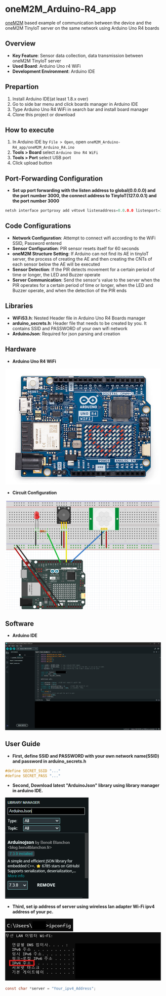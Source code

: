 # oneM2M_Arduino-R4_app

[oneM2M](https://www.onem2m.org/) based example of communication between the device and the oneM2M TinyIoT server on the same network using Arduino Uno R4 boards

## Overview

- **Key Feature**: Sensor data collection, data transmission between oneM2M TinyIoT server 
- **Used Board**: Arduino Uno r4 WiFi
- **Development Environment**: Arduino IDE

## Prepartion

1. Install Arduino IDE(at least 1.8.x over)
2. Go to side bar menu and click boards manager in Arduino IDE
3. Type Arduino Uno R4 WiFi in search bar and install board manager
4. Clone this project or download

## How to execute

1. In Arduino IDE by `File > Open`, open `oneM2M_Arduino-R4_app/oneM2M_Arduino_R4.ino` 
2. **Tools > Board** select `Arduino Uno R4 WiFi`  
3. **Tools > Port** select USB port  
4. Click upload button

## Port-Forwarding Configuration
- **Set up port forwarding with the listen address to global(0.0.0.0) and the port number 3000, the connect address to TinyIoT(127.0.0.1) and the port number 3000**
```c
netsh interface portproxy add v4tov4 listenaddress=0.0.0.0 listenport=3000 connectaddress=127.0.0.1 connectport=3000
```

## Code Configurations
- **Network Configuration**: Attempt to connect wifi according to the WiFi SSID, Password entered
- **Sensor Configuration**: PIR sensor resets itself for 60 seconds
- **oneM2M Structure Setting**: If Arduino can not find its AE in tinyIoT server, the process of creating the AE and then creating the CNTs of each sensor below the AE will be executed
- **Sensor Detection**: If the PIR detects movement for a certain period of time or longer, the LED and Buzzer operate
- **Server Communication**: Send the sensor's value to the server when the PIR operates for a certain period of time or longer, when the LED and Buzzer operate, and when the detection of the PIR ends

## Libraries

- **WiFiS3.h**: Nested Header file in Arduino Uno R4 Boards manager  
- **arduino_secrets.h**: Header file that needs to be created by you. It contains SSID and PASSWORD of your own wifi network
- **ArduinoJson**: Required for json parsing and creation

## Hardware
- **Arduino Uno R4 WiFi**
<img src="./img/ArduinoUnoR4.jpg">

- **Circuit Configuration**
<img src="./img/CircuitConfig.png">

## Software
- **Arduino IDE**
<img src="./img/ArduinoIDE.jpg">

## User Guide
- **First, define SSID and PASSWORD with your own network name(SSID) and password in arduino_secrets.h**

```c
#define SECRET_SSID "..."
#define SECRET_PASS "..."
```
- **Second, Download latest "ArduinoJson" library using library manager in arduino IDE.**

<img src="./img/updatelibrary.png">

- **Third, set ip address of server using wireless lan adapter Wi-Fi ipv4 address of your pc.**

<img src="./img/Show_Ip.jpg">

<img src="./img/WiFi_Address.jpg">

```c
const char *server = "Your_ipv4_Address";
```
